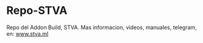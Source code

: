 # Repo-STVA
Repo del Addon Build, STVA.
Mas informacion, videos, manuales, telegram, en:
www.stva.ml
